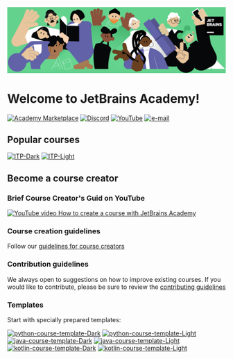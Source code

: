 <div style="width: 100%; text-align: center;">
  <img src="resources/academy_header.png" alt="JetBrains Academy header" style="display: inline-block;">
</div>

# Welcome to JetBrains Academy!
<a href="https://academy.jetbrains.com/?source=MARKETPLACE" target="_blank"><img src="https://img.shields.io/static/v1?logo=jetbrains&logoColor=1bd58e&label=&message=Marketplace courses&color=36393f&style=flat-square" alt="Academy Marketplace"></a>
<a href="https://discord.gg/NK3zBE22" target="_blank"><img src="https://img.shields.io/static/v1?logo=discord&label=&message=Discord&color=36393f&style=flat-square" alt="Discord"></a>
<a href="https://www.youtube.com/@JetBrainsAcademy" target="_blank"><img src="https://img.shields.io/static/v1?logo=youtube&logoColor=FF0000&label=&message=YouTube&color=36393f&style=flat-square" alt="YouTube"></a>
<a href="mailto:academy@jetbrains.com" target="_blank"><img src="https://img.shields.io/static/v1?logo=gmail&logoColor=EA4335&label=&message=e-mail&color=36393f&style=flat-square" alt="e-mail"></a>

## Popular courses
[![ITP-Dark](https://github-readme-stats.vercel.app/api/pin/?username=jetbrains-academy&repo=introduction_to_python&theme=dark#gh-dark-mode-only)](https://github.com/jetbrains-academy/introduction_to_python#gh-dark-mode-only)
[![ITP-Light](https://github-readme-stats.vercel.app/api/pin/?username=jetbrains-academy&repo=introduction_to_python&theme=default#gh-light-mode-only)](https://github.com/jetbrains-academy/introduction_to_python#gh-light-mode-only)

<!-- ## Active users -->

## Become a course creator
### Brief Course Creator's Guid on YouTube  
[![YouTube video How to create a course with JetBrains Academy](https://img.youtube.com/vi/e0O4TZKI8kQ/0.jpg)](https://www.youtube.com/watch?v=e0O4TZKI8kQ "Watch Course Creator's Guid on YouTube!")

### Course creation guidelines
Follow our [guidelines for course creators](https://plugins.jetbrains.com/plugin/10081-jetbrains-academy/docs/guidelines-for-the-course-creators.html)

### Contribution guidelines
We always open to suggestions on how to improve existing courses.
If you would like to contribute, please be sure to review the <a href="../contributing_guidelines.md" target="_blank">contributing guidelines</a>

<!--### Templates
Start with specially prepared templates:
- [python-course-template](https://github.com/jetbrains-academy/python-course-template)
- [java-course-template](https://github.com/jetbrains-academy/java-course-template)
- [kotlin-course-template](https://github.com/jetbrains-academy/kotlin-course-template)
 - [cpp-course-template](https://github.com/jetbrains-academy/cpp-course-template) -->

### Templates
Start with specially prepared templates:  

[![python-course-template-Dark](https://github-readme-stats.vercel.app/api/pin/?username=jetbrains-academy&repo=python-course-template&theme=dark&description_lines_count=1#gh-dark-mode-only)](https://github.com/jetbrains-academy/python-course-template#gh-dark-mode-only)
[![python-course-template-Light](https://github-readme-stats.vercel.app/api/pin/?username=jetbrains-academy&repo=python-course-template&theme=default&description_lines_count=1#gh-light-mode-only)](https://github.com/jetbrains-academy/python-course-template#gh-light-mode-only)
[![java-course-template-Dark](https://github-readme-stats.vercel.app/api/pin/?username=jetbrains-academy&repo=java-course-template&theme=dark&description_lines_count=1#gh-dark-mode-only)](https://github.com/jetbrains-academy/java-course-template#gh-dark-mode-only)
[![java-course-template-Light](https://github-readme-stats.vercel.app/api/pin/?username=jetbrains-academy&repo=java-course-template&theme=default&description_lines_count=1#gh-light-mode-only)](https://github.com/jetbrains-academy/java-course-template#gh-light-mode-only)
[![kotlin-course-template-Dark](https://github-readme-stats.vercel.app/api/pin/?username=jetbrains-academy&repo=kotlin-course-template&theme=dark&description_lines_count=1#gh-dark-mode-only)](https://github.com/jetbrains-academy/kotlin-course-template#gh-dark-mode-only)
[![kotlin-course-template-Light](https://github-readme-stats.vercel.app/api/pin/?username=jetbrains-academy&repo=kotlin-course-template&theme=default&description_lines_count=1#gh-light-mode-only)](https://github.com/jetbrains-academy/kotlin-course-template#gh-light-mode-only)
<!--[![cpp-course-template-Dark](https://github-readme-stats.vercel.app/api/pin/?username=jetbrains-academy&repo=cpp-course-template&theme=dark&description_lines_count=1#gh-dark-mode-only)](https://github.com/jetbrains-academy/cpp-course-template#gh-dark-mode-only)
[![cpp-course-template-Light](https://github-readme-stats.vercel.app/api/pin/?username=jetbrains-academy&repo=cpp-course-template&theme=default&description_lines_count=1#gh-light-mode-only)](https://github.com/jetbrains-academy/cpp-course-template#gh-light-mode-only) -->